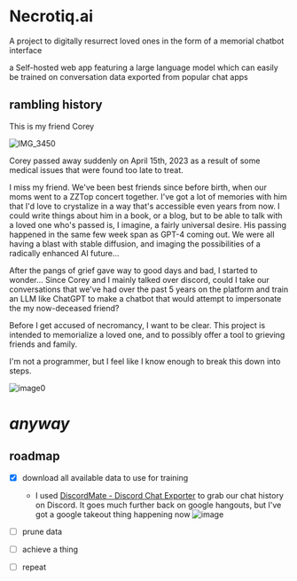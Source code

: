 # Necrotiq.ai
A project to digitally resurrect loved ones in the form of a memorial chatbot interface

a Self-hosted web app featuring a large language model which can easily be trained on conversation data exported from popular chat apps

## rambling history
This is my friend Corey

![IMG_3450](https://user-images.githubusercontent.com/762694/233903740-410d191d-62d0-4534-8879-966ca111abb2.GIF)

Corey passed away suddenly on April 15th, 2023 as a result of some medical issues that were found too late to treat.

I miss my friend. We've been best friends since before birth, when our moms went to a ZZTop concert together.
I've got a lot of memories with him that I'd love to crystalize in a way that's accessible even years from now. I could write things about him in a book, or a blog, but to be able to talk with a loved one who's passed is, I imagine, a fairly universal desire.
His passing happened in the same few week span as GPT-4 coming out. We were all having a blast with stable diffusion, and imaging the possibilities of a radically enhanced AI future...

After the pangs of grief gave way to good days and bad, I started to wonder... Since Corey and I mainly talked over discord, could I take our conversations that we've had over the past 5 years on the platform and train an LLM like ChatGPT to make a chatbot that would attempt to impersonate the my now-deceased friend?

Before I get accused of necromancy, I want to be clear. This project is intended to memorialize a loved one, and to possibly offer a tool to grieving friends and family.

I'm not a programmer, but I feel like I know enough to break this down into steps.

![image0](https://user-images.githubusercontent.com/762694/233907403-71880e66-b442-427e-910a-9e5be385b182.gif)

# *anyway*

## roadmap
- [x] download all available data to use for training

  - I used [DiscordMate - Discord Chat Exporter](https://chrome.google.com/webstore/detail/discord/ofjlibelpafmdhigfgggickpejfomamk) to grab our chat history on Discord. It goes much further back on google hangouts, but I've got a google takeout thing happening now
![image](https://user-images.githubusercontent.com/762694/233908894-bf8710fb-695b-4d74-972e-54727e9f0dec.png)
- [ ] prune data
- [ ] achieve a thing
- [ ] repeat


